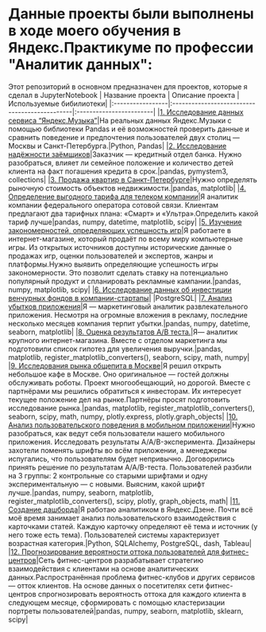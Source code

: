 # Данные проекты были выполнены в ходе моего обучения в Яндекс.Практикуме по профессии "Аналитик данных":
Этот репозиторий в основном предназначен для проектов, которые я сделал в JupyterNotebook
| Название проекта | Описание проекта                              | Используемые бибилиотеки|
|:-----------------|:----------------------------------------------|:------------------------|
|[1. Исследование данных сервиса “Яндекс.Музыка”](https://github.com/tapbich/Portfolio_Kozelkov/tree/main/1.%20Исследование%20данных%20сервиса%20“Яндекс.Музыка”)|На реальных данных Яндекс.Музыки c помощью библиотеки Pandas и её возможностей проверить данные и сравнить поведение и предпочтения пользователей двух столиц — Москвы и Санкт-Петербурга.|Python, Pandas|
|[2. Исследование надёжности заёмщиков](https://github.com/tapbich/Portfolio_Kozelkov/tree/main/2.%20Исследование%20надёжности%20заёмщиков)|Заказчик — кредитный отдел банка. Нужно разобраться, влияет ли семейное положение и количество детей клиента на факт погашения кредита в срок.|pandas, pymystem3, collections|
|[3. Продажа квартир в Санкт-Петербурге](https://github.com/tapbich/Portfolio_Kozelkov/tree/main/3.%20Продажа%20квартир%20в%20Санкт-Петербурге)|Нужно определять рыночную стоимость объектов недвижимости.|pandas, matplotlib|
|[4. Определение выгодного тарифа для телеком компании](https://github.com/tapbich/Portfolio_Kozelkov/tree/main/4.%20Определение%20выгодного%20тарифа%20для%20телеком%20компании)|Я аналитик компании федерального оператора сотовой связи. Клиентам предлагают два тарифных плана: «Смарт» и «Ультра».Определить какой тариф лучше|pandas, numpy, datetime, matplotlib, scipy|
|[5. Изучение закономерностей, определяющих успешность игр](https://github.com/tapbich/Portfolio_Kozelkov/tree/main/5.%20Изучение%20закономерностей%2C%20определяющих%20успешность%20игр)|Я работаете в интернет-магазине, который продаёт по всему миру компьютерные игры. Из открытых источников доступны исторические данные о продажах игр, оценки пользователей и экспертов, жанры и платформы.Нужно выявить определяющие успешность игры закономерности. Это позволит сделать ставку на потенциально популярный продукт и спланировать рекламные кампании.|pandas, numpy, matplotlib, scipy|
|[6. Исследование данных об инвестиции венчурных фондов в компании-стартапы](https://github.com/tapbich/Portfolio_Kozelkov/tree/main/6.%20Исследование%20данных%20об%20инвестиции%20венчурных%20фондов%20в%20компании-стартапы)| |PostgreSQL|
|[7. Анализ убытков приложения](https://github.com/tapbich/Portfolio_Kozelkov/tree/main/7.%20Анализ%20убытков%20приложения)|Я — маркетинговый аналитик развлекательного приложения. Несмотря на огромные вложения в рекламу, последние несколько месяцев компания терпит убытки.|pandas, numpy, datetime, seaborn, matplotlib|
|[8. Оценка результатов A/B теста.](https://github.com/tapbich/Portfolio_Kozelkov/tree/main/8.%20Оценка%20результатов%20A-В%20теста)|Я— аналитик крупного интернет-магазина. Вместе с отделом маркетинга мы подготовили список гипотез для увеличения выручки.|pandas, matplotlib, register_matplotlib_converters(), seaborn, scipy, math, numpy|
|[9. Исследования рынка общепита в Москве](https://github.com/tapbich/Portfolio_Kozelkov/tree/main/9.%20Исследования%20рынка%20общепита%20в%20Москве)|Я решил открыть небольшое кафе в Москве. Оно оригинальное — гостей должны обслуживать роботы. Проект многообещающий, но дорогой. Вместе с партнёрами мы решились обратиться к инвесторам. Их интересует текущее положение дел на рынке.Партнёры просят подготовить исследование рынка.|pandas, matplotlib, register_matplotlib_converters(), seaborn, scipy, math, numpy, plotly.express, plotly.graph_objects|
|[10. Анализ пользовательского поведения в мобильном приложении](https://github.com/tapbich/Portfolio_Kozelkov/tree/main/10.%20Анализ%20пользовательского%20поведения%20в%20мобильном%20приложении)|Нужно разобраться, как ведут себя пользователи нашего мобильного приложения. Исследовать результаты A/A/B-эксперимента. Дизайнеры захотели поменять шрифты во всём приложении, а менеджеры испугались, что пользователям будет непривычно. Договорились принять решение по результатам A/A/B-теста. Пользователей разбили на 3 группы: 2 контрольные со старыми шрифтами и одну экспериментальную — с новыми. Выясним, какой шрифт лучше.|pandas, numpy, seaborn, matplotlib, register_matplotlib_converters(), scipy, plotly, graph_objects, math|
|[11. Создание дашборда](https://github.com/tapbich/Portfolio_Kozelkov/tree/main/11.%20Создание%20дашборда)|Я работаю аналитиком в Яндекс.Дзене. Почти всё моё время занимает анализ пользовательского взаимодействия с карточками статей. Каждую карточку определяют её тема и источник (у него тоже есть тема). Пользователей системы характеризует возрастная категория.|Python, SQLAlchemy, PostgreSQL, dash, Tableau|
|[12. Прогнозирование вероятности оттока пользователей для фитнес-центров](https://github.com/tapbich/Portfolio_Kozelkov/tree/main/12.%20Прогнозирование%20вероятности%20оттока%20пользователей%20для%20фитнес-центров)|Сеть фитнес-центров разрабатывает стратегию взаимодействия с клиентами на основе аналитических данных.Распространённая проблема фитнес-клубов и других сервисов — отток клиентов. На основе данных о посетителях сети фитнес-центров спрогнозировать вероятность оттока для каждого клиента в следующем месяце, сформировать с помощью кластеризации портреты пользователей|pandas, numpy, seaborn, matplotlib, sklearn, scipy|
